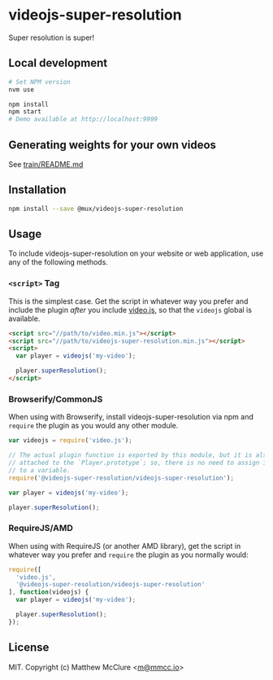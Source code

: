# videojs-super-resolution

Super resolution is super!

## Local development

```sh
# Set NPM version
nvm use

npm install
npm start
# Demo available at http://localhost:9999
```

## Generating weights for your own videos

See [train/README.md](./train/README.md)

## Installation

```sh
npm install --save @mux/videojs-super-resolution
```

## Usage

To include videojs-super-resolution on your website or web application, use any of the following methods.

### `<script>` Tag

This is the simplest case. Get the script in whatever way you prefer and include the plugin _after_ you include [video.js][videojs], so that the `videojs` global is available.

```html
<script src="//path/to/video.min.js"></script>
<script src="//path/to/videojs-super-resolution.min.js"></script>
<script>
  var player = videojs('my-video');

  player.superResolution();
</script>
```

### Browserify/CommonJS

When using with Browserify, install videojs-super-resolution via npm and `require` the plugin as you would any other module.

```js
var videojs = require('video.js');

// The actual plugin function is exported by this module, but it is also
// attached to the `Player.prototype`; so, there is no need to assign it
// to a variable.
require('@videojs-super-resolution/videojs-super-resolution');

var player = videojs('my-video');

player.superResolution();
```

### RequireJS/AMD

When using with RequireJS (or another AMD library), get the script in whatever way you prefer and `require` the plugin as you normally would:

```js
require([
  'video.js',
  '@videojs-super-resolution/videojs-super-resolution'
], function(videojs) {
  var player = videojs('my-video');

  player.superResolution();
});
```

## License

MIT. Copyright (c) Matthew McClure &lt;m@mmcc.io&gt;

[videojs]: http://videojs.com/
